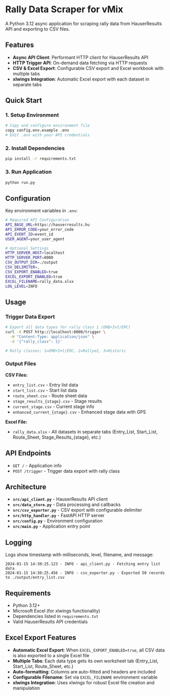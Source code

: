 # Rally Data Scraper for vMix

A Python 3.12 async application for scraping rally data from HauserResults API and exporting to CSV files.

## Features

- **Async API Client**: Performant HTTP client for HauserResults API
- **HTTP Trigger API**: On-demand data fetching via HTTP requests
- **CSV & Excel Export**: Configurable CSV export and Excel workbook with multiple tabs
- **xlwings Integration**: Automatic Excel export with each dataset in separate tabs

## Quick Start

### 1. Setup Environment
```bash
# Copy and configure environment file
copy config.env.example .env
# Edit .env with your API credentials
```

### 2. Install Dependencies
```bash
pip install -r requirements.txt
```

### 3. Run Application
```bash
python run.py
```

## Configuration

Key environment variables in `.env`:

```bash
# Required API Configuration
API_BASE_URL=https://hauserresults.hu
API_ERROR_CODE=your_error_code
API_EVENT_ID=event_id
USER_AGENT=your_user_agent

# Optional Settings
HTTP_SERVER_HOST=localhost
HTTP_SERVER_PORT=8000
CSV_OUTPUT_DIR=./output
CSV_DELIMITER=,
CSV_EXPORT_ENABLED=true
EXCEL_EXPORT_ENABLED=true
EXCEL_FILENAME=rally_data.xlsx
LOG_LEVEL=INFO
```

## Usage

### Trigger Data Export
```bash
# Export all data types for rally class 1 (ORB+Int/ERC)
curl -X POST http://localhost:8000/trigger \
  -H "Content-Type: application/json" \
  -d '{"rally_class": 1}'

# Rally classes: 1=ORB+Int/ERC, 2=Rallye2, 3=Historic
```

### Output Files

**CSV Files:**
- `entry_list.csv` - Entry list data
- `start_list.csv` - Start list data  
- `route_sheet.csv` - Route sheet data
- `stage_results_{stage}.csv` - Stage results
- `current_stage.csv` - Current stage info
- `enhanced_current_{stage}.csv` - Enhanced stage data with GPS

**Excel File:**
- `rally_data.xlsx` - All datasets in separate tabs (Entry_List, Start_List, Route_Sheet, Stage_Results_{stage}, etc.)

## API Endpoints

- `GET /` - Application info
- `POST /trigger` - Trigger data export with rally class

## Architecture

- **`src/api_client.py`** - HauserResults API client
- **`src/data_store.py`** - Data processing and callbacks
- **`src/csv_exporter.py`** - CSV export with configurable delimiter
- **`src/http_handler.py`** - FastAPI HTTP server
- **`src/config.py`** - Environment configuration
- **`src/main.py`** - Application entry point

## Logging

Logs show timestamp with milliseconds, level, filename, and message:
```
2024-01-15 14:30:25.123 - INFO - api_client.py - Fetching entry list data
2024-01-15 14:30:25.456 - INFO - csv_exporter.py - Exported 50 records to ./output/entry_list.csv
```

## Requirements

- Python 3.12+
- Microsoft Excel (for xlwings functionality)
- Dependencies listed in `requirements.txt`
- Valid HauserResults API credentials

## Excel Export Features

- **Automatic Excel Export**: When `EXCEL_EXPORT_ENABLED=true`, all CSV data is also exported to a single Excel file
- **Multiple Tabs**: Each data type gets its own worksheet tab (Entry_List, Start_List, Route_Sheet, etc.)
- **Auto-formatting**: Columns are auto-fitted and headers are included
- **Configurable Filename**: Set via `EXCEL_FILENAME` environment variable
- **xlwings Integration**: Uses xlwings for robust Excel file creation and manipulation